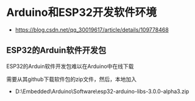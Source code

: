 # Arduino和ESP32开发软件环境

* https://blog.csdn.net/qq_30019617/article/details/109778468

## ESP32的Arduin软件开发包

 ESP32的Arduin软件开发包难以在Arduino中在线下载

 需要从其github下载软件包的zip文件，然后，本地加入

* D:\Embedded\Arduino\Software\esp32-arduino-libs-3.0.0-alpha3.zip
